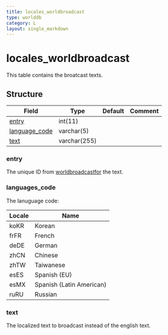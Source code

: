 ```yaml
---
title: locales_worldbroadcast
type: worlddb
category: L
layout: single_markdown
---
```


# locales_worldbroadcast
This table contains the broatcast texts. 

## Structure

Field                                                                                            | Type         | Default | Comment
------------------------------------------------------------------------------------------------ | ------------ | ------- | -------
[entry](#entry)                                                                                  | int(11)      |         |        
[language_code](#language_code)                                                                  | varchar(5)   |         |        
[text](#text)                                                                                    | varchar(255) |         |        

### entry

The unique ID from [worldbroadcastfor](/Wiki/database/world/worldbroadcast/ "Worldbroadcast") the text.

### languages_code

The lanuguage code:

Locale   | Name                         |
-------- | ---------------------------- |
koKR     | Korean                       |
frFR     | French                       |
deDE     | German                       |
zhCN     | Chinese                      |
zhTW     | Taiwanese                    |
esES     | Spanish (EU)                 |
esMX     | Spanish (Latin American)     |
ruRU     | Russian                      |

### text

The localized text to broadcast instead of the english text.